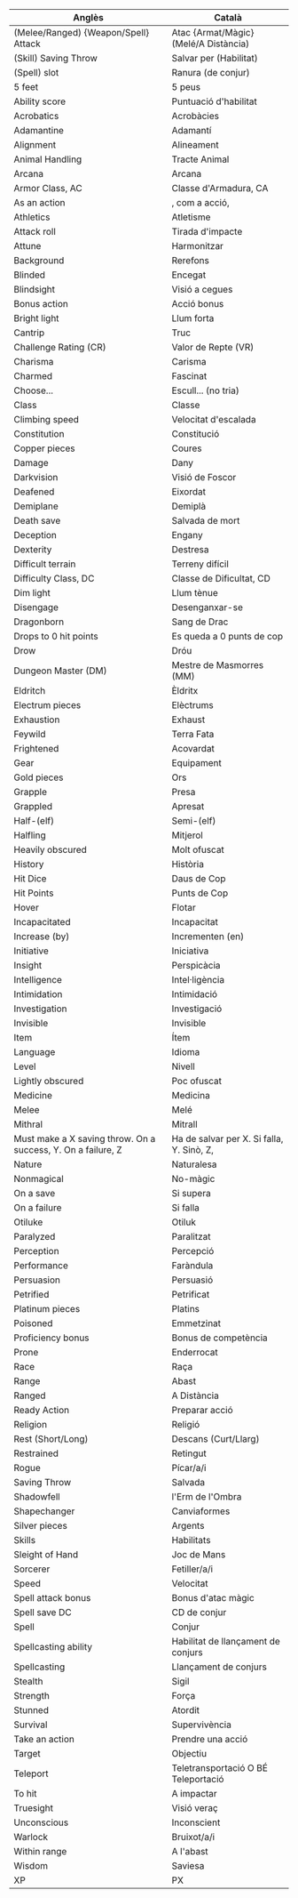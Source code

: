 |Anglès|Català|
|---|---|
|(Melee/Ranged) {Weapon/Spell} Attack|Atac {Armat/Màgic} (Melé/A Distància)
|(Skill) Saving Throw|Salvar per (Habilitat)
|(Spell) slot|Ranura (de conjur)
|5 feet|5 peus
|Ability score|Puntuació d'habilitat
|Acrobatics|Acrobàcies
|Adamantine|Adamantí
|Alignment|Alineament
|Animal Handling|Tracte Animal
|Arcana|Arcana
|Armor Class, AC|Classe d'Armadura, CA
|As an action|, com a acció,
|Athletics|Atletisme
|Attack roll|Tirada d'impacte
|Attune|Harmonitzar
|Background|Rerefons
|Blinded|Encegat
|Blindsight|Visió a cegues
|Bonus action|Acció bonus
|Bright light|Llum forta
|Cantrip| Truc
|Challenge Rating (CR)|Valor de Repte (VR)
|Charisma|Carisma
|Charmed|Fascinat
|Choose...|Escull... (no tria)
|Class|Classe
|Climbing speed|Velocitat d'escalada
|Constitution|Constitució
|Copper pieces|Coures
|Damage|Dany
|Darkvision|Visió de Foscor
|Deafened|Eixordat
|Demiplane|Demiplà
|Death save|Salvada de mort
|Deception|Engany
|Dexterity|Destresa|
|Difficult terrain|Terreny difícil
|Difficulty Class, DC|Classe de Dificultat, CD
|Dim light|Llum tènue
|Disengage|Desenganxar-se
|Dragonborn|Sang de Drac
|Drops to 0 hit points|Es queda a 0 punts de cop
|Drow|Dróu
|Dungeon Master (DM)|Mestre de Masmorres (MM)
|Eldritch|Èldritx
|Electrum pieces|Elèctrums
|Exhaustion|Exhaust
|Feywild|Terra Fata
|Frightened|Acovardat
|Gear|Equipament
|Gold pieces|Ors
|Grapple|Presa
|Grappled|Apresat
|Half-(elf)|Semi-(elf)
|Halfling|Mitjerol
|Heavily obscured|Molt ofuscat
|History|Història
|Hit Dice|Daus de Cop
|Hit Points|Punts de Cop
|Hover|Flotar
|Incapacitated|Incapacitat
|Increase (by)|Incrementen (en)
|Initiative|Iniciativa
|Insight|Perspicàcia
|Intelligence|Intel·ligència
|Intimidation|Intimidació
|Investigation|Investigació
|Invisible|Invisible
|Item|Ítem
|Language|Idioma
|Level|Nivell
|Lightly obscured|Poc ofuscat
|Medicine|Medicina
|Melee|Melé
|Mithral|Mitrall
|Must make a X saving throw. On a success, Y. On a failure, Z|Ha de salvar per X. Si falla, Y. Sinò, Z,
|Nature|Naturalesa
|Nonmagical|No-màgic
|On a save|Si supera
|On a failure|Si falla
|Otiluke|Otiluk
|Paralyzed|Paralitzat
|Perception|Percepció
|Performance|Faràndula
|Persuasion|Persuasió
|Petrified|Petrificat
|Platinum pieces|Platins
|Poisoned|Emmetzinat
|Proficiency bonus|Bonus de competència
|Prone|Enderrocat
|Race|Raça
|Range|Abast
|Ranged|A Distància
|Ready Action|Preparar acció
|Religion|Religió
|Rest (Short/Long)|Descans (Curt/Llarg)
|Restrained|Retingut
|Rogue|Pícar/a/i
|Saving Throw|Salvada
|Shadowfell|l'Erm de l'Ombra
|Shapechanger|Canviaformes
|Silver pieces|Argents
|Skills|Habilitats
|Sleight of Hand|Joc de Mans
|Sorcerer|Fetiller/a/i
|Speed|Velocitat
|Spell attack bonus|Bonus d'atac màgic
|Spell save DC|CD de conjur
|Spell|Conjur
|Spellcasting ability|Habilitat de llançament de conjurs
|Spellcasting|Llançament de conjurs
|Stealth|Sigil
|Strength|Força|
|Stunned|Atordit
|Survival|Supervivència
|Take an action|Prendre una acció
|Target|Objectiu
|Teleport|Teletransportació O BÉ Teleportació
|To hit|A impactar
|Truesight|Visió veraç
|Unconscious|Inconscient
|Warlock|Bruixot/a/i
|Within range|A l'abast
|Wisdom|Saviesa
|XP|PX
